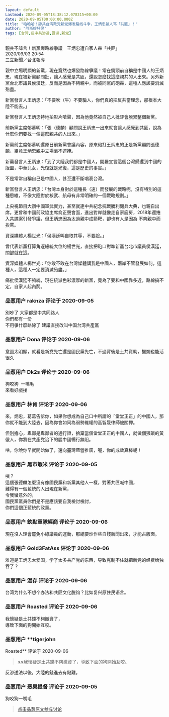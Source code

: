 ```yaml
---
layout: default
Lastmod: 2020-09-05T18:38:12.078315+00:00
date: 2020-09-05T00:00:00.000Z
title: "哈哈哈！舔共台湾政党新党爆发路线斗争，王炳忠被人骂「共匪」！"
author: "阿斯妙特灵"
tags: [台湾,反中共渗透,匪谍,新党]
---
```


親共不諱言！新黨爆路線爭議　王炳忠遭自家人轟「共匪」  
2020/09/03 20:54  
三立新聞／台北報導  
  
親中立場明顯的新黨，現在竟然也爆發路線爭議！常在鏡頭前自稱是中國人的王炳忠，現在被新黨顧問批，讓人感覺是共匪，還說怎麼找這麼親共的人出來。另外新黨台北市議員侯漢廷，反而是因為不夠親中，而被同黨的砲轟，這種人應該要消滅殆盡。      
  
新黨發言人王炳忠：「不要吹（牛）不要騙人，你們真的把反共當理念，那根本大陸不能去。」  
  
新黨發言人王炳忠特地拍影片嗆聲，因為他竟然被自己人批評會脫累整個新黨。  
  
前新黨主席郁慕明：「張（德麟）顧問說王炳忠一出來就會讓人感覺到共匪，說為什麼你們要找一個這麼親共的人出來。」  
  
新黨前主席郁慕明還原日前新黨會議內容，原來砲打王炳忠的正是新黨顧問張德麟，畢竟王炳忠親中立場毫不遮掩。  
  
新黨發言人王炳忠：「到了大陸我們都是中國人，開羅宣言這個台灣歸還到中國的版圖，中華兒女，光復就是光復，這是歷史的事實。」  
  
不是常常自稱自己是中國人，甚至還不斷唱衰台灣。  
  
新黨發言人王炳忠：「台灣本身對於這種長（遠）而發展的戰略呢，沒有特別的這種思維，不像大陸對於核武、航母有非常明確的一個戰略規劃。」  
  
上央視節目大讚中國軍武實力，甚至就連中共紀念抗戰勝利閱兵大典，也親自出席。更曾和中國前政協主席俞正聲會面，進出對岸就像走自家廚房，2018年還捲入共諜案引發爭議，但王炳忠因為太過親中成箭靶，卻也有人是因為 不夠親中而挨罵。  
  
資深媒體人楊世光：「侯漢廷叫自取其辱，不要臉。」  
  
曾代表新黨打算角逐總統大位的楊世光，直接把砲口對準新黨台北市議員侯漢廷，關鍵就在這。  
  
資深媒體人楊世光：「你敢不敢在台灣媒體講我是中國人，兩岸不管發展如何，這種人，這種人一定要消滅殆盡。」  
  
痛批侯漢廷不夠統，現在統派色彩濃厚的新黨，竟為了要和中國靠多近，路線搞不定，自家人起內鬨。

            
### 品葱用户 **raknza** 评论于 2020-09-05
        
別吵了 大家都是中共同路人  
你們都有一份  
不用爭什麼路線了 建議直接改叫中国台湾共產黨
        


            
### 品葱用户 **Dona** 评论于 2020-09-06
        
意圖太明顯，就看是新党先亡還是國民黨先亡，不過背後是土共資助，擺爛也能活很久
        


            
### 品葱用户 **Dk2s** 评论于 2020-09-06
        
狗咬狗  一嘴毛  
來看好戲搂
        


            
### 品葱用户 **林肯** 评论于 2020-09-06
        
來，炳忠，葛葛告訴你，如果你想成為自己口中所謂的「堂堂正正」的中國人，那你就不能到大陸去，因為你會如同為弱勢維權的高智晟律師被關押。  
  
但別擔心，卑鄙是卑鄙者的通行證，捨棄當個堂堂正正的中國人，就做個猥瑣的黃俄人，你將在共產党治下的腥中國暢行無阻。  
  
啥，你說你早就開始做了，還向臺灣藍營推廣，喔，你的成效真棒呢！
        


            
### 品葱用户 **黑市蝦米** 评论于 2020-09-05
        
咦？  
這個張德麟怎麼沒有像國民黨和新黨其他人一樣，對著共匪喊中國，  
難得有一個藍統的人出現在新黨，  
令我蠻意外的，  
國民黨黨員你們是不是應該要自我檢討檢討，  
你們這個正藍統的政黨。
        


            
### 品葱用户 **欽點軍隊經商** 评论于 2020-09-06
        
現在沒人理會罷免小綠議員的運動，那總要炒作些自殘新聞出來，才能占版面。
        


            
### 品葱用户 **Gold3FatAss** 评论于 2020-09-06
        
难道是王炳忠太爱国，学了太多共产党的东西，导致克制不住就把新党的经费给独吞了？
        


            
### 品葱用户 **温存** 评论于 2020-09-06
        
台湾为什么不想个办法和共匪文化脱钩？比如复兴原住民语言。
        


            
### 品葱用户 **Roasted** 评论于 2020-09-06
        
我懷疑是土共錢不夠撤資了，  
導致下面的狗開始互咬。
        


            
### 品葱用户 **tigerjohn 
Roasted** 评论于 2020-09-06
        
> [\>>]( "/article/item_id-490187#")我懷疑是土共錢不夠撤資了，導致下面的狗開始互咬。

  
  
反滲透法以後，大陸的錢進去有點難。
        


            
### 品葱用户 **恶臭提督** 评论于 2020-09-05
        
狗咬狗一嘴毛
        






> [点击品葱原文参与讨论](https://pincong.rocks/article/23790)

